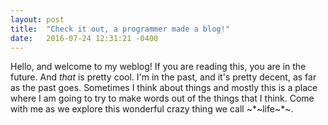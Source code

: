 ```yaml
---
layout: post
title:  "Check it out, a programmer made a blog!"
date:   2016-07-24 12:31:21 -0400
---
```

Hello, and welcome to my weblog! If you are reading this, you are in the future. And *that* is pretty cool. I'm in the past, and it's pretty decent, as far as the past goes. Sometimes I think about things and mostly this is a place where I am going to try to make words out of the things that I think. Come with me as we explore this wonderful crazy thing we call ~\*~life~\*~.
